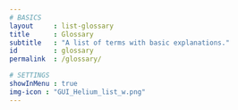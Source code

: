 ```yaml
---
# BASICS
layout     : list-glossary
title      : Glossary
subtitle   : "A list of terms with basic explanations."
id         : glossary
permalink  : /glossary/

# SETTINGS
showInMenu : true
img-icon : "GUI_Helium_list_w.png"
---
```

